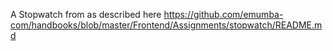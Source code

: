A Stopwatch from as described here https://github.com/emumba-com/handbooks/blob/master/Frontend/Assignments/stopwatch/README.md
